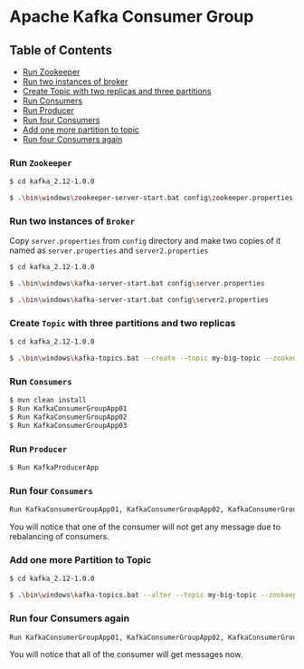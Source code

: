 # Apache Kafka Consumer Group

## Table of Contents

  * [Run Zookeeper](#run-zookeeper)
  * [Run two instances of broker](#run-two-instances-of-broker)
  * [Create Topic with two replicas and three partitions](#create-topic-with-three-partitions-and-two-replicas)
  * [Run Consumers](#run-consumers)
  * [Run Producer](#run-producer)
  * [Run four Consumers](#run-four-consumers)
  * [Add one more partition to topic](#add-one-more-partition-to-topic)
  * [Run four Consumers again](#run-four-consumers-again)
  
### Run `Zookeeper`
```sh
$ cd kafka_2.12-1.0.0

$ .\bin\windows\zookeeper-server-start.bat config\zookeeper.properties

```

### Run two instances of `Broker`

Copy `server.properties` from `config` directory and make two copies of it named as `server.properties` and `server2.properties` 

```sh
$ cd kafka_2.12-1.0.0

$ .\bin\windows\kafka-server-start.bat config\server.properties

$ .\bin\windows\kafka-server-start.bat config\server2.properties

```

### Create `Topic` with three partitions and two replicas
```sh
$ cd kafka_2.12-1.0.0

$ .\bin\windows\kafka-topics.bat --create --topic my-big-topic --zookeeper localhost:2181 --replication-factor 2 --partitions 3

```

### Run `Consumers`
```sh
$ mvn clean install
$ Run KafkaConsumerGroupApp01
$ Run KafkaConsumerGroupApp02
$ Run KafkaConsumerGroupApp03
```

### Run `Producer`
```sh
$ Run KafkaProducerApp
```  

### Run four `Consumers`
```sh
Run KafkaConsumerGroupApp01, KafkaConsumerGroupApp02, KafkaConsumerGroupApp03 and one more consumer KafkaConsumerGroupApp04 
```
You will notice that one of the consumer will not get any message due to rebalancing of consumers.

### Add one more Partition to Topic 
```sh
$ cd kafka_2.12-1.0.0

$ .\bin\windows\kafka-topics.bat --alter --topic my-big-topic --zookeeper localhost:2181 --partitions 4
```
### Run four Consumers again
```sh
Run KafkaConsumerGroupApp01, KafkaConsumerGroupApp02, KafkaConsumerGroupApp03 and one more consumer KafkaConsumerGroupApp04 
```
You will notice that all of the consumer will get messages now.

  
